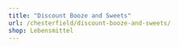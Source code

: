 ```yaml
---
title: "Discount Booze and Sweets"
url: /chesterfield/discount-booze-and-sweets/
shop: Lebensmittel
---
```

